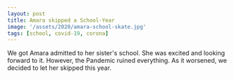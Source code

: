 ```yaml
---
layout: post
title: Amara skipped a School-Year
image: '/assets/2020/amara-school-skate.jpg'
tags: [school, covid-19, corona]
---
```


We got Amara admitted to her sister's school. She was excited and looking forward to it. However, the Pandemic ruined everything. As it worsened, we decided to let her skipped this year.